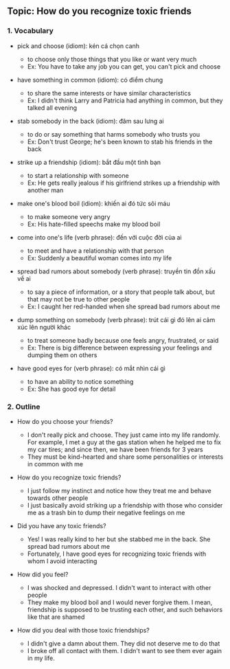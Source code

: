 ## Topic: How do you recognize toxic friends

### 1. Vocabulary
- pick and choose (idiom): kén cá chọn canh
  + to choose only those things that you like or want very much
  + Ex: You have to take any job you can get, you can't pick and choose

- have something in common (idiom): có điểm chung
  + to share the same interests or have similar characteristics
  + Ex: I didn't think Larry and Patricia had anything in common, but they talked all evening

- stab somebody in the back (idiom): đâm sau lưng ai
  + to do or say something that harms somebody who trusts you
  + Ex: Don't trust George; he's been known to stab his friends in the back

- strike up a friendship (idiom): bắt đầu một tình bạn
  + to start a relationship with someone
  + Ex: He gets really jealous if his girlfriend strikes up a friendship with another man

- make one's blood boil (idiom): khiến ai đó tức sôi máu
  + to make someone very angry
  + Ex: His hate-filled speechs make my blood boil

- come into one's life (verb phrase): đến với cuộc đời của ai
  + to meet and have a relationship with that person
  + Ex: Suddenly a beautiful woman comes into my life

- spread bad rumors about somebody (verb phrase): truyền tin đồn xấu về ai
  + to say a piece of information, or a story that people talk about, but that may not be true to other people
  + Ex: I caught her red-handed when she spread bad rumors about me

- dump something on somebody (verb phrase): trút cái gì đó lên ai cảm xúc lên người khác
  + to treat someone badly because one feels angry, frustrated, or said
  + Ex: There is big difference between expressing your feelings and dumping them on others

- have good eyes for (verb phrase): có mắt nhìn cái gì
  + to have an ability to notice something
  + Ex: She has good eye for detail

### 2. Outline
- How do you choose your friends?
  + I don't really pick and choose. They just came into my life randomly. For example, I met a guy at the gas station when he helped me to fix my car tires; and since then, we have been friends for 3 years
  + They must be kind-hearted and share some personalities or interests in common with me

- How do you recognize toxic friends?
  + I just follow my instinct and notice how they treat me and behave towards other people
  + I just basically avoid striking up a friendship with those who consider me as a trash bin to dump their negative feelings on me

- Did you have any toxic friends?
  + Yes! I was really kind to her but she stabbed me in the back. She spread bad rumors about me
  + Fortunately, I have good eyes for recognizing toxic friends with whom I avoid interacting

- How did you feel?
  + I was shocked and depressed. I didn't want to interact with other people
  + They make my blood boil and I would never forgive them. I mean, friendship is supposed to be trusting each other, and such behaviors like that are shamed

- How did you deal with those toxic friendships?
  + I didn't give a damn about them. They did not deserve me to do that
  + I broke off all contact with them. I didn't want to see them ever again in my life.